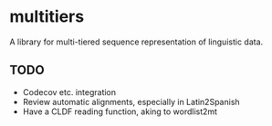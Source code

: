 # multitiers

A library for multi-tiered sequence representation of linguistic data.

## TODO

- Codecov etc. integration
- Review automatic alignments, especially  in Latin2Spanish
- Have a CLDF reading function, aking to wordlist2mt
